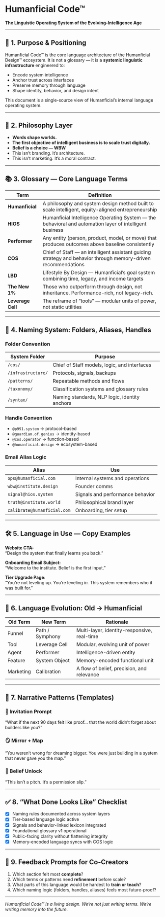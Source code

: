 # Humanficial Code™  
**The Linguistic Operating System of the Evolving-Intelligence Age**

---

## 🧭 1. Purpose & Positioning

Humanficial Code™ is the core language architecture of the Humanficial Design™ ecosystem. It is not a glossary — it is a **systemic linguistic infrastructure** engineered to:

- Encode system intelligence
- Anchor trust across interfaces
- Preserve memory through language
- Shape identity, behavior, and design intent

This document is a single-source view of Humanficial’s internal language operating system.

---

## 🧬 2. Philosophy Layer

- **Words shape worlds.**
- **The first objective of intelligent business is to scale trust digitally.**
- **Belief is a choice — WBW**
- This isn’t branding. It’s architecture.
- This isn’t marketing. It’s a moral contract.

---

## 📚 3. Glossary — Core Language Terms

| Term | Definition |
|------|------------|
| **Humanficial** | A philosophy and system design method built to scale intelligent, equity-aligned entrepreneurship |
| **HIOS** | Humanficial Intelligence Operating System — the behavioral and automation layer of intelligent business |
| **Performer** | Any entity (person, product, model, or move) that produces outcomes above baseline consistently |
| **COS** | Chief of Staff — an intelligent assistant guiding strategy and behavior through memory-driven recommendations |
| **LBD** | Lifestyle By Design — Humanficial’s goal system combining time, legacy, and income targets |
| **The New 1%** | Those who outperform through design, not inheritance. Performance-rich, not legacy-rich. |
| **Leverage Cell** | The reframe of “tools” — modular units of power, not static utilities |

---

## 🧩 4. Naming System: Folders, Aliases, Handles

### Folder Convention

| System Folder | Purpose |
|---------------|---------|
| `/cos/` | Chief of Staff models, logic, and interfaces |
| `/infrastructure/` | Protocols, signals, backups |
| `/patterns/` | Repeatable methods and flows |
| `/taxonomy/` | Classification systems and glossary rules |
| `/syntax/` | Naming standards, NLP logic, identity anchors |

### Handle Convention

- `@p991.system` → protocol-based
- `@guardian.of.genius` → identity-based
- `@cos.operator` → function-based
- `@humanficial.design` → ecosystem-based

### Email Alias Logic

| Alias | Use |
|-------|-----|
| `ops@humanficial.com` | Internal systems and operations |
| `wbw@institute.design` | Founder comms |
| `signal@hios.system` | Signals and performance behavior |
| `truth@institute.world` | Philosophical brand layer |
| `calibrate@humanficial.com` | Onboarding, tier setup |

---

## 🛠 5. Language in Use — Copy Examples

**Website CTA:**  
“Design the system that finally learns you back.”

**Onboarding Email Subject:**  
“Welcome to the institute. Belief is the first input.”

**Tier Upgrade Page:**  
“You’re not leveling up. You’re leveling *in.* This system remembers who it was built for.”

---

## 🔄 6. Language Evolution: Old → Humanficial

| Old Term | New Term | Rationale |
|----------|----------|-----------|
| Funnel | Path / Symphony | Multi-layer, identity-responsive, real-time |
| Tool | Leverage Cell | Modular, evolving unit of power |
| Agent | Performer | Intelligence-driven entity |
| Feature | System Object | Memory-encoded functional unit |
| Marketing | Calibration | A flow of belief, precision, and relevance |

---

## 📡 7. Narrative Patterns (Templates)

### 🧭 Invitation Prompt
“What if the next 90 days felt like proof… that the world didn’t forget about builders like you?”

### 🪞 Mirror + Map
“You weren’t wrong for dreaming bigger. You were just building in a system that never gave you the map.”

### 🔐 Belief Unlock
“This isn’t a pitch. It’s a permission slip.”

---

## ✅ 8. “What Done Looks Like” Checklist

- [x] Naming rules documented across system layers
- [x] Tier-based language logic active
- [x] Signals and behavior-linked lexicon integrated
- [x] Foundational glossary v1 operational
- [x] Public-facing clarity without flattening integrity
- [x] Memory-encoded language syncs with COS logic

---

## 🧪 9. Feedback Prompts for Co-Creators

1. Which section felt most **complete**?
2. Which terms or patterns need **refinement** before scale?
3. What parts of this language would be hardest to **train or teach**?
4. Which naming logic (folders, handles, aliases) feels most future-proof?

---

*Humanficial Code™ is a living design. We’re not just writing terms. We’re writing memory into the future.*
